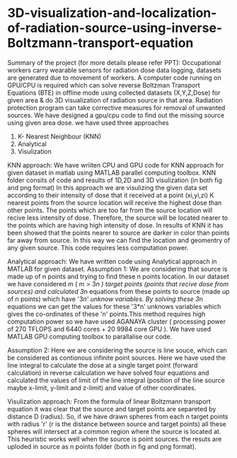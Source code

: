 # 3D-visualization-and-localization-of-radiation-source-using-inverse-Boltzmann-transport-equation
Summary of the project (for more details please refer PPT):
Occupational workers carry wearable sensors for radiation dose data logging, datasets are generated due to movement of workers. A computer code running on GPU/CPU is required which can solve reverse Boltzman Transport Equations (BTE) in offline mode using collected datasets (X,Y,Z,Dose) for given area &amp; do 3D visualization of radiation source in that area. Radiation protection program can take corrective measures for removal of unwanted sources.
We have designed a gpu/cpu code to find out the missing source using given area dose.
we have used three approaches
1. K- Nearest Neighbour (KNN) 
2. Analytical 
3. Visulization 

KNN approach:
We have wriiten CPU and GPU  code for KNN approach for given dataset in matlab using MATLAB parallel computing toolbox.
KNN folder consits of code and results of 1D,2D and 3D visulization (in both fig and png format)
In this approach we are visulizing the given data set according to their intensity of dose that it received at a point (xi,yi,zi)
K nearest points from the source location will receive the highest dose than other points. The points which are too far from the source location will recive less intensity of dose. Therefore, the source will be located nearer to the points which are having high intensity of dose.
In results of KNN it has been showed that the points nearer to source are darker in color than points far away from source. In this way we can find the location and geomentry of any given source. This code requires less computation power.


Analytical approach:
We have written code using  Analytical approach in MATLAB for given dataset.
Assumption 1:
We are considering that source is made up of n points and trying to find these n points location.
In our dataset we have considered m (  m > 3*n ) target points (points that recive dose from sources) and calculated 3*n  equations from these points to source (made up of n points) which have '3*n' unknow variables. By solving these 3*n equations we can get the values for these '3*n' unknows variables which gives the co-ordinates of these 'n' points.This method requires high computation power so we have used AGANAYA cluster ( processing power of 270 TFLOPS and 6440 cores + 20 9984 core GPU ). We have used MATLAB GPU computing toolbox to parallalise our code.

Assumption 2:
Here we are considering the source is line souce, which can be considered as contionous infinite point sources. Here we have used the line integral to calculate the dose at a single target point (forward calculation) in reverse calculation we have solved four equations and calculated the values of limit of the line integral (position of the line source maybe x-limit, y-limit and z-limit) and value of other coordinates.

Visulization approach:
From the formula of linear Boltzmann transport equation it was clear that the source and target points are separeted by distance D (radius). So, if we have drawn spheres from each n target points with radius 'r' (r is the distance between source and target points) all these spheres will intersect at a common region where the source is located at. This heuristic works well when the source is point sources. the resuts are uploded in source as n points folder (both in fig and png format).
